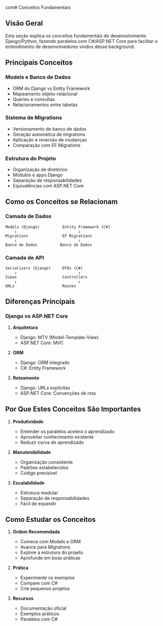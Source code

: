 com# Conceitos Fundamentais

## Visão Geral
Esta seção explica os conceitos fundamentais do desenvolvimento Django/Python, fazendo paralelos com C#/ASP.NET Core para facilitar o entendimento de desenvolvedores vindos desse background.

## Principais Conceitos

### Models e Banco de Dados
- ORM do Django vs Entity Framework
- Mapeamento objeto-relacional
- Queries e consultas
- Relacionamentos entre tabelas

### Sistema de Migrations
- Versionamento de banco de dados
- Geração automática de migrations
- Aplicação e reversão de mudanças
- Comparação com EF Migrations

### Estrutura do Projeto
- Organização de diretórios
- Módulos e apps Django
- Separação de responsabilidades
- Equivalências com ASP.NET Core

## Como os Conceitos se Relacionam

### Camada de Dados
```
Models (Django)          Entity Framework (C#)
    ↓                           ↓
Migrations               EF Migrations
    ↓                           ↓
Banco de Dados          Banco de Dados
```

### Camada de API
```
Serializers (Django)     DTOs (C#)
    ↓                           ↓
Views                    Controllers
    ↓                           ↓
URLs                     Routes
```

## Diferenças Principais

### Django vs ASP.NET Core
1. **Arquitetura**
   - Django: MTV (Model-Template-View)
   - ASP.NET Core: MVC

2. **ORM**
   - Django: ORM integrado
   - C#: Entity Framework

3. **Roteamento**
   - Django: URLs explícitas
   - ASP.NET Core: Convenções de rota

## Por Que Estes Conceitos São Importantes

1. **Produtividade**
   - Entender os paralelos acelera o aprendizado
   - Aproveitar conhecimento existente
   - Reduzir curva de aprendizado

2. **Manutenibilidade**
   - Organização consistente
   - Padrões estabelecidos
   - Código previsível

3. **Escalabilidade**
   - Estrutura modular
   - Separação de responsabilidades
   - Fácil de expandir

## Como Estudar os Conceitos

1. **Ordem Recomendada**
   - Comece com Models e ORM
   - Avance para Migrations
   - Explore a estrutura do projeto
   - Aprofunde em boas práticas

2. **Prática**
   - Experimente os exemplos
   - Compare com C#
   - Crie pequenos projetos

3. **Recursos**
   - Documentação oficial
   - Exemplos práticos
   - Paralelos com C#
